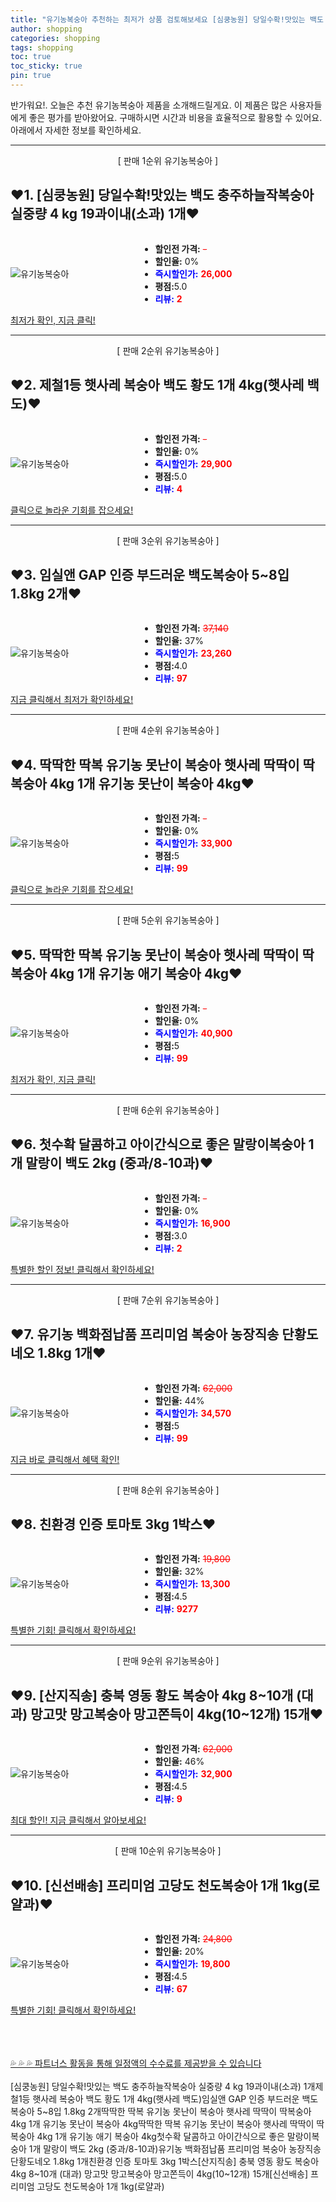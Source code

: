 ```yaml
---
title: "유기농복숭아 추천하는 최저가 상품 검토해보세요 [심쿵농원] 당일수확!맛있는 백도 충주하늘작복숭아 실중량"
author: shopping
categories: shopping
tags: shopping
toc: true
toc_sticky: true
pin: true
---
```

반가워요!. 오늘은 추천 유기농복숭아 제품을 소개해드릴게요. 이 제품은 많은 사용자들에게 좋은 평가를 받아왔어요. 구매하시면 시간과 비용을 효율적으로 활용할 수 있어요. 아래에서 자세한 정보를 확인하세요.

---
<p class="toplist" style="margin: 0 auto; display: block; width: fit-content;">[ 판매 1순위 유기농복숭아 ]</p>

<h2><strong>❤️1. [심쿵농원] 당일수확!맛있는 백도 충주하늘작복숭아 실중량 4 kg 19과이내(소과) 1개❤️</strong></h2>

<div style="display: flex; align-items: center;">
    <div style="flex: 0.4;">
        <img src="https://thumbnail9.coupangcdn.com/thumbnails/remote/230x230ex/image/vendor_inventory/5094/fe23e749c75463eabc36b2eabc454c2600a3fbac98ef6ae808deb2ffd0e1.jpg" alt="유기농복숭아" style="max-width: 100%;">
    </div>
    <div style="flex: 0.6; margin-left: 10px;">
        <ul>
            <li><strong>할인전 가격:</strong> <del style="color: red;">-</del></li>
            <li><strong>할인율:</strong> 0%</li>
            <li><span style='color:blue'><strong>즉시할인가:</strong></span> <span style='color:red'><strong>26,000</strong></span></li>
            <li><strong>평점:</strong>5.0</li>
            <li><span style='color:blue'><strong>리뷰:</strong></span> <span style='color:red'><strong>2</strong></span></li>
        </ul>
    </div>
</div>
<div class="center">
    <a href="https://selin100587.github.io?lptag=AF9450613&subid=githubio&pageKey=8223298956&traceid=V0-153&itemId=23641858958&vendorItemId=90667258312" class="myButton">
        최저가 확인, 지금 클릭!
    </a>
</div>


---
<p class="toplist" style="margin: 0 auto; display: block; width: fit-content;">[ 판매 2순위 유기농복숭아 ]</p>

<h2><strong>❤️2. 제철1등 햇사레 복숭아 백도 황도 1개 4kg(햇사레 백도)❤️</strong></h2>

<div style="display: flex; align-items: center;">
    <div style="flex: 0.4;">
        <img src="https://thumbnail7.coupangcdn.com/thumbnails/remote/230x230ex/image/vendor_inventory/1851/8520873a3fb3d22873a54229b87aad9489d6e72dce6e2accdb90e8f7adc7.png" alt="유기농복숭아" style="max-width: 100%;">
    </div>
    <div style="flex: 0.6; margin-left: 10px;">
        <ul>
            <li><strong>할인전 가격:</strong> <del style="color: red;">-</del></li>
            <li><strong>할인율:</strong> 0%</li>
            <li><span style='color:blue'><strong>즉시할인가:</strong></span> <span style='color:red'><strong>29,900</strong></span></li>
            <li><strong>평점:</strong>5.0</li>
            <li><span style='color:blue'><strong>리뷰:</strong></span> <span style='color:red'><strong>4</strong></span></li>
        </ul>
    </div>
</div>
<div class="center">
    <a href="https://selin100587.github.io?lptag=AF9450613&subid=githubio&pageKey=8248620126&traceid=V0-153&itemId=23743969110&vendorItemId=90768544541" class="myButton">
        클릭으로 놀라운 기회를 잡으세요!
    </a>
</div>


---
<p class="toplist" style="margin: 0 auto; display: block; width: fit-content;">[ 판매 3순위 유기농복숭아 ]</p>

<h2><strong>❤️3. 임실앤 GAP 인증 부드러운 백도복숭아 5~8입 1.8kg 2개❤️</strong></h2>

<div style="display: flex; align-items: center;">
    <div style="flex: 0.4;">
        <img src="https://thumbnail7.coupangcdn.com/thumbnails/remote/230x230ex/image/retail/images/560ffe47-8614-4aaf-b220-ca52460178486776810106848448557.png" alt="유기농복숭아" style="max-width: 100%;">
    </div>
    <div style="flex: 0.6; margin-left: 10px;">
        <ul>
            <li><strong>할인전 가격:</strong> <del style="color: red;">37,140</del></li>
            <li><strong>할인율:</strong> 37%</li>
            <li><span style='color:blue'><strong>즉시할인가:</strong></span> <span style='color:red'><strong>23,260</strong></span></li>
            <li><strong>평점:</strong>4.0</li>
            <li><span style='color:blue'><strong>리뷰:</strong></span> <span style='color:red'><strong>97</strong></span></li>
        </ul>
    </div>
</div>
<div class="center">
    <a href="https://selin100587.github.io?lptag=AF9450613&subid=githubio&pageKey=8180929659&traceid=V0-153&itemId=23530789994&vendorItemId=90557093417" class="myButton">
        지금 클릭해서 최저가 확인하세요!
    </a>
</div>


---
<p class="toplist" style="margin: 0 auto; display: block; width: fit-content;">[ 판매 4순위 유기농복숭아 ]</p>

<h2><strong>❤️4. 딱딱한 딱복 유기농 못난이 복숭아 햇사레 딱딱이 딱복숭아 4kg 1개 유기농 못난이 복숭아 4kg❤️</strong></h2>

<div style="display: flex; align-items: center;">
    <div style="flex: 0.4;">
        <img src="https://thumbnail7.coupangcdn.com/thumbnails/remote/230x230ex/image/vendor_inventory/37a7/9a12bba8bdc194acf50612c7b617ee8bd6960c4035d7b34c00ecf1ed651d.jpg" alt="유기농복숭아" style="max-width: 100%;">
    </div>
    <div style="flex: 0.6; margin-left: 10px;">
        <ul>
            <li><strong>할인전 가격:</strong> <del style="color: red;">-</del></li>
            <li><strong>할인율:</strong> 0%</li>
            <li><span style='color:blue'><strong>즉시할인가:</strong></span> <span style='color:red'><strong>33,900</strong></span></li>
            <li><strong>평점:</strong>5</li>
            <li><span style='color:blue'><strong>리뷰:</strong></span> <span style='color:red'><strong>99</strong></span></li>
        </ul>
    </div>
</div>
<div class="center">
    <a href="https://selin100587.github.io?lptag=AF9450613&subid=githubio&pageKey=8253670660&traceid=V0-153&itemId=23765725260&vendorItemId=90790078709" class="myButton">
        클릭으로 놀라운 기회를 잡으세요!
    </a>
</div>


---
<p class="toplist" style="margin: 0 auto; display: block; width: fit-content;">[ 판매 5순위 유기농복숭아 ]</p>

<h2><strong>❤️5. 딱딱한 딱복 유기농 못난이 복숭아 햇사레 딱딱이 딱복숭아 4kg 1개 유기농 애기 복숭아 4kg❤️</strong></h2>

<div style="display: flex; align-items: center;">
    <div style="flex: 0.4;">
        <img src="https://thumbnail6.coupangcdn.com/thumbnails/remote/230x230ex/image/vendor_inventory/8211/fcc2da5a25887aef5e16ee9512cb08de7e430c8e9d38594c8a1a616b409e.jpg" alt="유기농복숭아" style="max-width: 100%;">
    </div>
    <div style="flex: 0.6; margin-left: 10px;">
        <ul>
            <li><strong>할인전 가격:</strong> <del style="color: red;">-</del></li>
            <li><strong>할인율:</strong> 0%</li>
            <li><span style='color:blue'><strong>즉시할인가:</strong></span> <span style='color:red'><strong>40,900</strong></span></li>
            <li><strong>평점:</strong>5</li>
            <li><span style='color:blue'><strong>리뷰:</strong></span> <span style='color:red'><strong>99</strong></span></li>
        </ul>
    </div>
</div>
<div class="center">
    <a href="https://selin100587.github.io?lptag=AF9450613&subid=githubio&pageKey=8253670660&traceid=V0-153&itemId=23765725263&vendorItemId=90790078715" class="myButton">
        최저가 확인, 지금 클릭!
    </a>
</div>


---
<p class="toplist" style="margin: 0 auto; display: block; width: fit-content;">[ 판매 6순위 유기농복숭아 ]</p>

<h2><strong>❤️6. 첫수확 달콤하고 아이간식으로 좋은 말랑이복숭아 1개 말랑이 백도 2kg (중과/8-10과)❤️</strong></h2>

<div style="display: flex; align-items: center;">
    <div style="flex: 0.4;">
        <img src="https://thumbnail7.coupangcdn.com/thumbnails/remote/230x230ex/image/vendor_inventory/496d/1a24c2667372c425952d96c41634a1c152732e2f20bfd8241d139e251d11.jpg" alt="유기농복숭아" style="max-width: 100%;">
    </div>
    <div style="flex: 0.6; margin-left: 10px;">
        <ul>
            <li><strong>할인전 가격:</strong> <del style="color: red;">-</del></li>
            <li><strong>할인율:</strong> 0%</li>
            <li><span style='color:blue'><strong>즉시할인가:</strong></span> <span style='color:red'><strong>16,900</strong></span></li>
            <li><strong>평점:</strong>3.0</li>
            <li><span style='color:blue'><strong>리뷰:</strong></span> <span style='color:red'><strong>2</strong></span></li>
        </ul>
    </div>
</div>
<div class="center">
    <a href="https://selin100587.github.io?lptag=AF9450613&subid=githubio&pageKey=8209453884&traceid=V0-153&itemId=23559274210&vendorItemId=90585293037" class="myButton">
        특별한 할인 정보! 클릭해서 확인하세요!
    </a>
</div>


---
<p class="toplist" style="margin: 0 auto; display: block; width: fit-content;">[ 판매 7순위 유기농복숭아 ]</p>

<h2><strong>❤️7. 유기농 백화점납품 프리미엄 복숭아 농장직송 단황도네오 1.8kg 1개❤️</strong></h2>

<div style="display: flex; align-items: center;">
    <div style="flex: 0.4;">
        <img src="https://thumbnail6.coupangcdn.com/thumbnails/remote/230x230ex/image/vendor_inventory/c412/ff8e37ff76c2a7a009212c7f94e97de1ff67eb712502127dc17436e6d6ff.jpg" alt="유기농복숭아" style="max-width: 100%;">
    </div>
    <div style="flex: 0.6; margin-left: 10px;">
        <ul>
            <li><strong>할인전 가격:</strong> <del style="color: red;">62,000</del></li>
            <li><strong>할인율:</strong> 44%</li>
            <li><span style='color:blue'><strong>즉시할인가:</strong></span> <span style='color:red'><strong>34,570</strong></span></li>
            <li><strong>평점:</strong>5</li>
            <li><span style='color:blue'><strong>리뷰:</strong></span> <span style='color:red'><strong>99</strong></span></li>
        </ul>
    </div>
</div>
<div class="center">
    <a href="https://selin100587.github.io?lptag=AF9450613&subid=githubio&pageKey=8250090170&traceid=V0-153&itemId=23354436018&vendorItemId=90720933890" class="myButton">
        지금 바로 클릭해서 혜택 확인!
    </a>
</div>


---
<p class="toplist" style="margin: 0 auto; display: block; width: fit-content;">[ 판매 8순위 유기농복숭아 ]</p>

<h2><strong>❤️8. 친환경 인증 토마토 3kg 1박스❤️</strong></h2>

<div style="display: flex; align-items: center;">
    <div style="flex: 0.4;">
        <img src="https://thumbnail10.coupangcdn.com/thumbnails/remote/230x230ex/image/retail/images/5830473487421-4fa5d115-3e1f-4746-bf31-66aae839974d.jpg" alt="유기농복숭아" style="max-width: 100%;">
    </div>
    <div style="flex: 0.6; margin-left: 10px;">
        <ul>
            <li><strong>할인전 가격:</strong> <del style="color: red;">19,800</del></li>
            <li><strong>할인율:</strong> 32%</li>
            <li><span style='color:blue'><strong>즉시할인가:</strong></span> <span style='color:red'><strong>13,300</strong></span></li>
            <li><strong>평점:</strong>4.5</li>
            <li><span style='color:blue'><strong>리뷰:</strong></span> <span style='color:red'><strong>9277</strong></span></li>
        </ul>
    </div>
</div>
<div class="center">
    <a href="https://selin100587.github.io?lptag=AF9450613&subid=githubio&pageKey=4703040641&traceid=V0-153&itemId=5925914251&vendorItemId=73223931629" class="myButton">
        특별한 기회! 클릭해서 확인하세요!
    </a>
</div>


---
<p class="toplist" style="margin: 0 auto; display: block; width: fit-content;">[ 판매 9순위 유기농복숭아 ]</p>

<h2><strong>❤️9. [산지직송] 충북 영동 황도 복숭아 4kg 8~10개 (대과) 망고맛 망고복숭아 망고쫀득이 4kg(10~12개) 15개❤️</strong></h2>

<div style="display: flex; align-items: center;">
    <div style="flex: 0.4;">
        <img src="https://thumbnail6.coupangcdn.com/thumbnails/remote/230x230ex/image/vendor_inventory/2c25/4839f288cd203bd3b3d0e725f4d9adb8bdfd297fd1fb081ec6cf6e038623.png" alt="유기농복숭아" style="max-width: 100%;">
    </div>
    <div style="flex: 0.6; margin-left: 10px;">
        <ul>
            <li><strong>할인전 가격:</strong> <del style="color: red;">62,000</del></li>
            <li><strong>할인율:</strong> 46%</li>
            <li><span style='color:blue'><strong>즉시할인가:</strong></span> <span style='color:red'><strong>32,900</strong></span></li>
            <li><strong>평점:</strong>4.5</li>
            <li><span style='color:blue'><strong>리뷰:</strong></span> <span style='color:red'><strong>9</strong></span></li>
        </ul>
    </div>
</div>
<div class="center">
    <a href="https://selin100587.github.io?lptag=AF9450613&subid=githubio&pageKey=7556777483&traceid=V0-153&itemId=19899552809&vendorItemId=86397110619" class="myButton">
        최대 할인! 지금 클릭해서 알아보세요!
    </a>
</div>


---
<p class="toplist" style="margin: 0 auto; display: block; width: fit-content;">[ 판매 10순위 유기농복숭아 ]</p>

<h2><strong>❤️10. [신선배송] 프리미엄 고당도 천도복숭아 1개 1kg(로얄과)❤️</strong></h2>

<div style="display: flex; align-items: center;">
    <div style="flex: 0.4;">
        <img src="https://thumbnail9.coupangcdn.com/thumbnails/remote/230x230ex/image/vendor_inventory/9540/2a634c0369b235b1433bf0d002f969c987692946781c4c466cf9bf6ea166.jpg" alt="유기농복숭아" style="max-width: 100%;">
    </div>
    <div style="flex: 0.6; margin-left: 10px;">
        <ul>
            <li><strong>할인전 가격:</strong> <del style="color: red;">24,800</del></li>
            <li><strong>할인율:</strong> 20%</li>
            <li><span style='color:blue'><strong>즉시할인가:</strong></span> <span style='color:red'><strong>19,800</strong></span></li>
            <li><strong>평점:</strong>4.5</li>
            <li><span style='color:blue'><strong>리뷰:</strong></span> <span style='color:red'><strong>67</strong></span></li>
        </ul>
    </div>
</div>
<div class="center">
    <a href="https://selin100587.github.io?lptag=AF9450613&subid=githubio&pageKey=8118247197&traceid=V0-153&itemId=23018899659&vendorItemId=90052691006" class="myButton">
        특별한 기회! 클릭해서 확인하세요!
    </a>
</div>

<br><br><br>[💦 💦 💦 파트너스 활동을 통해 일정액의 수수료를 제공받을 수 있습니다](https://link.coupang.com/a/bcpT2c)<br><br>[심쿵농원] 당일수확!맛있는 백도 충주하늘작복숭아 실중량 4 kg 19과이내(소과) 1개제철1등 햇사레 복숭아 백도 황도 1개 4kg(햇사레 백도)임실앤 GAP 인증 부드러운 백도복숭아 5~8입 1.8kg 2개딱딱한 딱복 유기농 못난이 복숭아 햇사레 딱딱이 딱복숭아 4kg 1개 유기농 못난이 복숭아 4kg딱딱한 딱복 유기농 못난이 복숭아 햇사레 딱딱이 딱복숭아 4kg 1개 유기농 애기 복숭아 4kg첫수확 달콤하고 아이간식으로 좋은 말랑이복숭아 1개 말랑이 백도 2kg (중과/8-10과)유기농 백화점납품 프리미엄 복숭아 농장직송 단황도네오 1.8kg 1개친환경 인증 토마토 3kg 1박스[산지직송] 충북 영동 황도 복숭아 4kg 8~10개 (대과) 망고맛 망고복숭아 망고쫀득이 4kg(10~12개) 15개[신선배송] 프리미엄 고당도 천도복숭아 1개 1kg(로얄과)